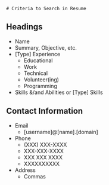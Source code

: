 	# Criteria to Search in Resume

## Headings
- Name
- Summary, Objective, etc.
- [Type] Experience
	- Educational
	- Work
	- Technical
	- Volunteer(ing)
	- Programming
- Skills &/and Abilities or [Type] Skills

## Contact Information
- Email
	- [username]@[name].[domain]
- Phone
	- (XXX) XXX-XXXX
	- XXX-XXX-XXXX
	- XXX XXX XXXX
	- XXXXXXXXXX
- Address
	- Commas
